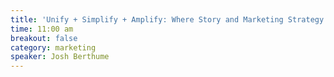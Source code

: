```yaml
---
title: 'Unify + Simplify + Amplify: Where Story and Marketing Strategy Meet'
time: 11:00 am
breakout: false
category: marketing
speaker: Josh Berthume
---
```


